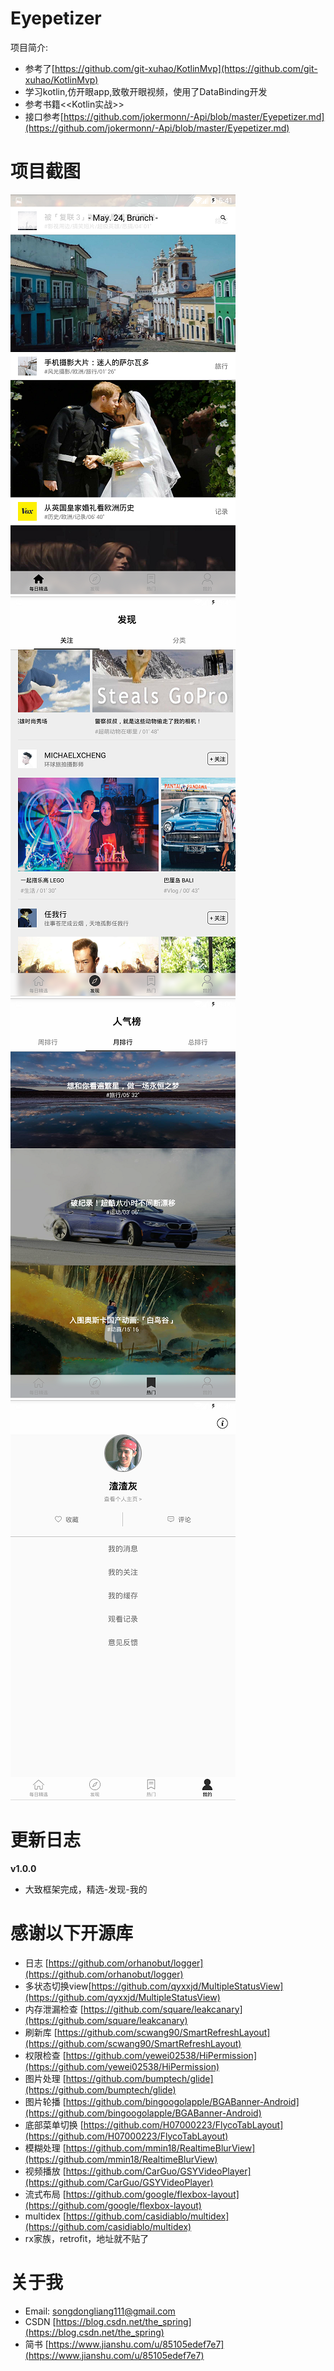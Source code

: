 # Eyepetizer
项目简介:   
   - 参考了[https://github.com/git-xuhao/KotlinMvp](https://github.com/git-xuhao/KotlinMvp)  
   - 学习kotlin,仿开眼app,致敬开眼视频，使用了DataBinding开发  
   - 参考书籍<<Kotlin实战>>
   - 接口参考[https://github.com/jokermonn/-Api/blob/master/Eyepetizer.md](https://github.com/jokermonn/-Api/blob/master/Eyepetizer.md)

# 项目截图
![home](screenshot/home.png)&nbsp;&nbsp;&nbsp;&nbsp;![discovery](screenshot/discovery.png)
![hot](screenshot/hot.png)&nbsp;&nbsp;&nbsp;&nbsp;![profile](screenshot/profile.png) 

# 更新日志
**v1.0.0**
   - 大致框架完成，精选-发现-我的

# 感谢以下开源库
- 日志 [https://github.com/orhanobut/logger](https://github.com/orhanobut/logger)  
- 多状态切换view[https://github.com/qyxxjd/MultipleStatusView](https://github.com/qyxxjd/MultipleStatusView)  
- 内存泄漏检查 [https://github.com/square/leakcanary](https://github.com/square/leakcanary)  
- 刷新库 [https://github.com/scwang90/SmartRefreshLayout](https://github.com/scwang90/SmartRefreshLayout)  
- 权限检查 [https://github.com/yewei02538/HiPermission](https://github.com/yewei02538/HiPermission)  
- 图片处理 [https://github.com/bumptech/glide](https://github.com/bumptech/glide)  
- 图片轮播 [https://github.com/bingoogolapple/BGABanner-Android](https://github.com/bingoogolapple/BGABanner-Android)  
- 底部菜单切换 [https://github.com/H07000223/FlycoTabLayout](https://github.com/H07000223/FlycoTabLayout)  
- 模糊处理 [https://github.com/mmin18/RealtimeBlurView](https://github.com/mmin18/RealtimeBlurView)  
- 视频播放 [https://github.com/CarGuo/GSYVideoPlayer](https://github.com/CarGuo/GSYVideoPlayer)  
- 流式布局 [https://github.com/google/flexbox-layout](https://github.com/google/flexbox-layout)  
- multidex [https://github.com/casidiablo/multidex](https://github.com/casidiablo/multidex)  
- rx家族，retrofit，地址就不贴了 

# 关于我
- Email: songdongliang111@gmail.com
- CSDN [https://blog.csdn.net/the_spring](https://blog.csdn.net/the_spring)
- 简书 [https://www.jianshu.com/u/85105edef7e7](https://www.jianshu.com/u/85105edef7e7)
